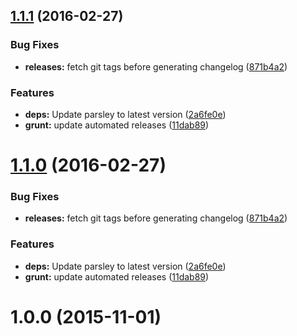 <a name="1.1.1"></a>
## [1.1.1](https://github.com/hypeJunction/Elgg-forms_validation/compare/1.0.0...v1.1.1) (2016-02-27)


### Bug Fixes

* **releases:** fetch git tags before generating changelog ([871b4a2](https://github.com/hypeJunction/Elgg-forms_validation/commit/871b4a2))

### Features

* **deps:** Update parsley to latest version ([2a6fe0e](https://github.com/hypeJunction/Elgg-forms_validation/commit/2a6fe0e))
* **grunt:** update automated releases ([11dab89](https://github.com/hypeJunction/Elgg-forms_validation/commit/11dab89))



<a name="1.1.0"></a>
# [1.1.0](https://github.com/hypeJunction/Elgg-forms_validation/compare/1.0.0...v1.1.0) (2016-02-27)


### Bug Fixes

* **releases:** fetch git tags before generating changelog ([871b4a2](https://github.com/hypeJunction/Elgg-forms_validation/commit/871b4a2))

### Features

* **deps:** Update parsley to latest version ([2a6fe0e](https://github.com/hypeJunction/Elgg-forms_validation/commit/2a6fe0e))
* **grunt:** update automated releases ([11dab89](https://github.com/hypeJunction/Elgg-forms_validation/commit/11dab89))



<a name="1.0.0"></a>
# 1.0.0 (2015-11-01)




